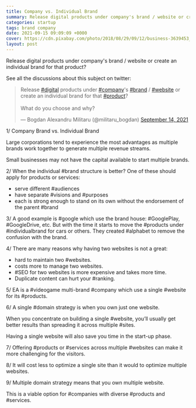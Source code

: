 ```yaml
---
title: Company vs. Individual Brand
summary: Release digital products under company's brand / website or create an individual brand for that product?
categories: startup
tags: brand company
date: 2021-09-15 09:09:09 +0000
cover: https://cdn.pixabay.com/photo/2018/08/29/09/12/business-3639453_1280.jpg
layout: post
---
```


Release digital products under company's brand / website or create an individual brand for that product?

See all the discussions about this subject on twitter:

<blockquote class="twitter-tweet"><p lang="en" dir="ltr">Release <a href="https://twitter.com/hashtag/digital?src=hash&amp;ref_src=twsrc%5Etfw">#digital</a> products under <a href="https://twitter.com/hashtag/company?src=hash&amp;ref_src=twsrc%5Etfw">#company</a>&#39;s <a href="https://twitter.com/hashtag/brand?src=hash&amp;ref_src=twsrc%5Etfw">#brand</a> / <a href="https://twitter.com/hashtag/website?src=hash&amp;ref_src=twsrc%5Etfw">#website</a> or create an individual brand for that <a href="https://twitter.com/hashtag/product?src=hash&amp;ref_src=twsrc%5Etfw">#product</a>?<br><br>What do you choose and why?</p>&mdash; Bogdan Alexandru Militaru (@militaru_bogdan) <a href="https://twitter.com/militaru_bogdan/status/1437689293569511424?ref_src=twsrc%5Etfw">September 14, 2021</a></blockquote> <script async src="https://platform.twitter.com/widgets.js" charset="utf-8"></script>

1/ Company Brand vs. Individual Brand

Large corporations tend to experience the most advantages as multiple brands work together to generate multiple revenue streams. 

Small businesses may not have the capital available to start multiple brands. 

2/ When the individual #brand structure is better? One of these should apply for products or services:

- serve different #audiences
- have separate #visions and #purposes
- each is strong enough to stand on its own without the endorsement of the parent #brand 

3/ A good example is #google which use the brand house: #GooglePlay, #GoogleDrive, etc. But with the time it starts to move the #products under #individualbrand for cars or others. They created #alphabet to remove the confusion with the brand. 

4/ There are many reasons why having two websites is not a great: 

- hard to maintain two #websites.
- costs more to manage two websites.
- #SEO for two websites is more expensive and takes more time.
- Duplicate content can hurt your #ranking.

5/ EA is a #videogame multi-brand #company which use a single #website for its #products.

6/ A single #domain strategy is when you own just one website.

When you concentrate on building a single #website, you’ll usually get better results than spreading it across multiple #sites.

Having a single website will also save you time in the start-up phase.

7/ Offering #products or #services across multiple #websites can make it more challenging for the visitors.

8/ It will cost less to optimize a single site than it would to optimize multiple websites.

9/ Multiple domain strategy means that you own multiple website.

This is a viable option for #companies with diverse #products and #services.